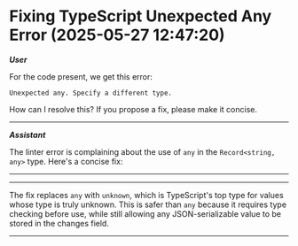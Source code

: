 <!-- Generated by SpecStory -->

# Fixing TypeScript Unexpected Any Error (2025-05-27 12:47:20)

_**User**_

For the code present, we get this error:
```
Unexpected any. Specify a different type.
```
How can I resolve this? If you propose a fix, please make it concise.

---

_**Assistant**_

The linter error is complaining about the use of `any` in the `Record<string, any>` type. Here's a concise fix:

---



---

The fix replaces `any` with `unknown`, which is TypeScript's top type for values whose type is truly unknown. This is safer than `any` because it requires type checking before use, while still allowing any JSON-serializable value to be stored in the changes field.

---

